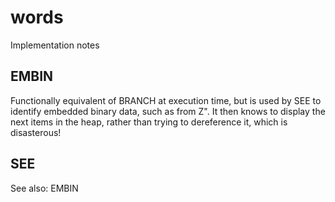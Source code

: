 # words

Implementation notes

## EMBIN

Functionally equivalent of BRANCH at execution time, but is used by SEE to identify embedded binary data,
such as from Z". It then knows to display the next items in the heap, rather than trying to dereference
it, which is disasterous!

## SEE

See also: EMBIN

